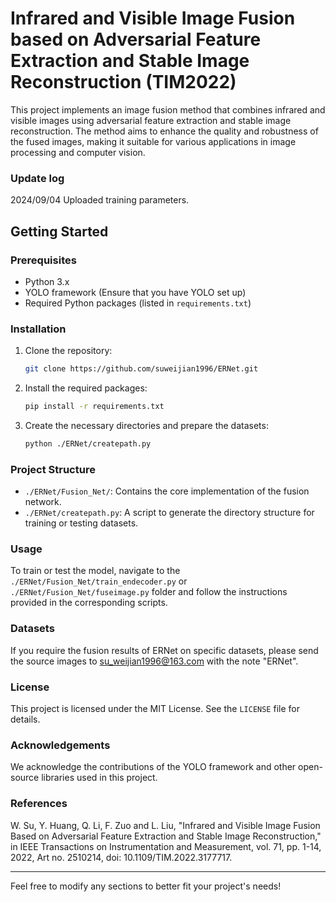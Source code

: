 # Infrared and Visible Image Fusion based on Adversarial Feature Extraction and Stable Image Reconstruction (TIM2022)

This project implements an image fusion method that combines infrared and visible images using adversarial feature extraction and stable image reconstruction. The method aims to enhance the quality and robustness of the fused images, making it suitable for various applications in image processing and computer vision.


### Update log
2024/09/04 Uploaded training parameters.

## Getting Started

### Prerequisites

- Python 3.x
- YOLO framework (Ensure that you have YOLO set up)
- Required Python packages (listed in `requirements.txt`)

### Installation

1. Clone the repository:
   ```bash
   git clone https://github.com/suweijian1996/ERNet.git
   ```

2. Install the required packages:
   ```bash
   pip install -r requirements.txt
   ```

3. Create the necessary directories and prepare the datasets:
   ```bash
   python ./ERNet/createpath.py
   ```

### Project Structure

- `./ERNet/Fusion_Net/`: Contains the core implementation of the fusion network.
- `./ERNet/createpath.py`: A script to generate the directory structure for training or testing datasets.

### Usage

To train or test the model, navigate to the `./ERNet/Fusion_Net/train_endecoder.py` or `./ERNet/Fusion_Net/fuseimage.py` folder and follow the instructions provided in the corresponding scripts.

### Datasets

If you require the fusion results of ERNet on specific datasets, please send the source images to [su_weijian1996@163.com](mailto:su_weijian1996@163.com) with the note "ERNet".

### License

This project is licensed under the MIT License. See the `LICENSE` file for details.

### Acknowledgements

We acknowledge the contributions of the YOLO framework and other open-source libraries used in this project.

### References

W. Su, Y. Huang, Q. Li, F. Zuo and L. Liu, "Infrared and Visible Image Fusion Based on Adversarial Feature Extraction and Stable Image Reconstruction," in IEEE Transactions on Instrumentation and Measurement, vol. 71, pp. 1-14, 2022, Art no. 2510214, doi: 10.1109/TIM.2022.3177717.

---

Feel free to modify any sections to better fit your project's needs!
